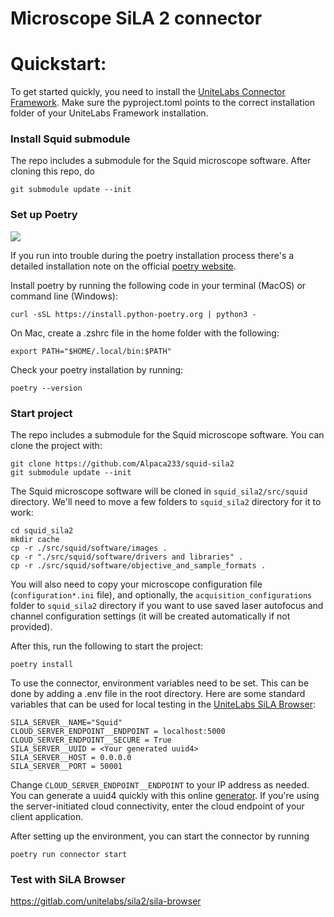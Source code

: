 # Microscope SiLA 2 connector

# Quickstart:

To get started quickly, you need to install the [UniteLabs Connector Framework](https://gitlab.com/unitelabs/connector-framework).
Make sure the pyproject.toml points to the correct installation folder of your UniteLabs Framework installation.
### Install Squid submodule
The repo includes a submodule for the Squid microscope software. After cloning this repo, do

```terminal
git submodule update --init
```

### Set up Poetry

[<img src="https://img.shields.io/badge/poetry->1.3.1-0052FF.svg?logo=LOGO&amp;labelColor=090422">](LINK)

If you run into trouble during the poetry installation process there's a detailed installation note on the official
[poetry website](https://python-poetry.org/docs/).

Install poetry by running the following code in your terminal (MacOS) or command line (Windows):

```terminal
curl -sSL https://install.python-poetry.org | python3 -
```

On Mac, create a .zshrc file in the home folder with the following:

```terminal
export PATH="$HOME/.local/bin:$PATH"
```

Check your poetry installation by running:

```commandline
poetry --version
```

### Start project

The repo includes a submodule for the Squid microscope software. You can clone the project with:

``` terminal
git clone https://github.com/Alpaca233/squid-sila2
git submodule update --init
```
The Squid microscope software will be cloned in `squid_sila2/src/squid` directory. We'll need to move a few folders to `squid_sila2` directory for it to work:

```terminal
cd squid_sila2
mkdir cache
cp -r ./src/squid/software/images .
cp -r "./src/squid/software/drivers and libraries" .
cp -r ./src/squid/software/objective_and_sample_formats .
```
You will also need to copy your microscope configuration file (`configuration*.ini` file), and optionally, the `acquisition_configurations` folder to `squid_sila2` directory if you want to use saved laser autofocus and channel configuration settings (it will be created automatically if not provided). 

After this, run the following to start the project:

``` terminal
poetry install
```

To use the connector, environment variables need to be set. This can be done by adding a .env file in the root directory.
Here are some standard variables that can be used for local testing in the [UniteLabs SiLA Browser](https://gitlab.com/unitelabs/integrations/sila2/sila-browser):

``` .env
SILA_SERVER__NAME="Squid"
CLOUD_SERVER_ENDPOINT__ENDPOINT = localhost:5000
CLOUD_SERVER_ENDPOINT__SECURE = True
SILA_SERVER__UUID = <Your generated uuid4>
SILA_SERVER__HOST = 0.0.0.0
SILA_SERVER__PORT = 50001
```
Change `CLOUD_SERVER_ENDPOINT__ENDPOINT` to your IP address as needed.
You can generate a uuid4 quickly with this online [generator](https://www.uuidgenerator.net/version4). If you're using 
the server-initiated cloud connectivity, enter the cloud endpoint of your client application.


After setting up the environment, you can start the connector by running

``` terminal
poetry run connector start
```
### Test with SiLA Browser
https://gitlab.com/unitelabs/sila2/sila-browser
